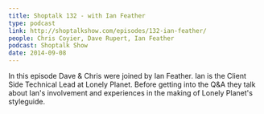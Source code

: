```yaml
---
title: Shoptalk 132 - with Ian Feather
type: podcast
link: http://shoptalkshow.com/episodes/132-ian-feather/
people: Chris Coyier, Dave Rupert, Ian Feather
podcast: Shoptalk Show
date: 2014-09-08
---
```


In this episode Dave & Chris were joined by Ian Feather. Ian is the Client Side Technical Lead at Lonely Planet.
Before getting into the Q&A they talk about Ian's involvement and experiences in the making of Lonely Planet's styleguide.
